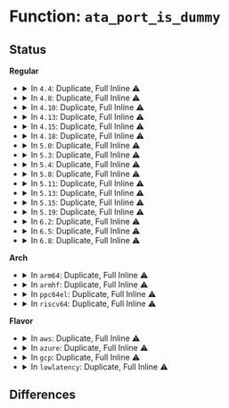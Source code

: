 # Function: <code>ata_port_is_dummy</code>

## Status
<b>Regular</b>
<ul>
<li>
<details>
<summary>In <code>4.4</code>: Duplicate, Full Inline ⚠️</summary>

**Collision:** Static Duplication

**Inline:** Full

**Transformation:** False

**Instances:**

```
In drivers/ata/libata-core.c (0)
Location: include/linux/libata.h:1102
Inline: True
```
```
In drivers/ata/libata-sff.c (0)
Location: include/linux/libata.h:1102
Inline: True
```
</details>
</li>
<li>
<details>
<summary>In <code>4.8</code>: Duplicate, Full Inline ⚠️</summary>

**Collision:** Static Duplication

**Inline:** Full

**Transformation:** False

**Instances:**

```
In drivers/ata/libata-core.c (0)
Location: include/linux/libata.h:1078
Inline: True
```
```
In drivers/ata/libata-sff.c (0)
Location: include/linux/libata.h:1078
Inline: True
```
</details>
</li>
<li>
<details>
<summary>In <code>4.10</code>: Duplicate, Full Inline ⚠️</summary>

**Collision:** Static Duplication

**Inline:** Full

**Transformation:** False

**Instances:**

```
In drivers/ata/libata-core.c (0)
Location: include/linux/libata.h:1084
Inline: True
```
```
In drivers/ata/libata-sff.c (0)
Location: include/linux/libata.h:1084
Inline: True
```
</details>
</li>
<li>
<details>
<summary>In <code>4.13</code>: Duplicate, Full Inline ⚠️</summary>

**Collision:** Static Duplication

**Inline:** Full

**Transformation:** False

**Instances:**

```
In drivers/ata/libata-core.c (0)
Location: include/linux/libata.h:1085
Inline: True
```
```
In drivers/ata/libata-sff.c (0)
Location: include/linux/libata.h:1085
Inline: True
```
</details>
</li>
<li>
<details>
<summary>In <code>4.15</code>: Duplicate, Full Inline ⚠️</summary>

**Collision:** Static Duplication

**Inline:** Full

**Transformation:** False

**Instances:**

```
In drivers/ata/libata-core.c (0)
Location: include/linux/libata.h:1086
Inline: True
```
```
In drivers/ata/libata-sff.c (0)
Location: include/linux/libata.h:1086
Inline: True
```
</details>
</li>
<li>
<details>
<summary>In <code>4.18</code>: Duplicate, Full Inline ⚠️</summary>

**Collision:** Static Duplication

**Inline:** Full

**Transformation:** False

**Instances:**

```
In drivers/ata/libata-core.c (ffffffff8170d7f5)
Location: include/linux/libata.h:1088
Inline: True
```
```
In drivers/ata/libata-sff.c (ffffffff81722fa4)
Location: include/linux/libata.h:1088
Inline: True
Inline callers:
  - drivers/ata/libata-sff.c:ata_pci_bmdma_init
  - drivers/ata/libata-sff.c:ata_pci_sff_activate_host
  - drivers/ata/libata-sff.c:ata_pci_sff_activate_host
  - drivers/ata/libata-sff.c:ata_pci_sff_activate_host
  - drivers/ata/libata-sff.c:ata_pci_sff_activate_host
  - drivers/ata/libata-sff.c:ata_pci_sff_activate_host
  - drivers/ata/libata-sff.c:ata_pci_sff_init_host
```
</details>
</li>
<li>
<details>
<summary>In <code>5.0</code>: Duplicate, Full Inline ⚠️</summary>

**Collision:** Static Duplication

**Inline:** Full

**Transformation:** False

**Instances:**

```
In drivers/ata/libata-core.c (ffffffff8172fc5b)
Location: include/linux/libata.h:1088
Inline: True
```
```
In drivers/ata/libata-sff.c (ffffffff81745373)
Location: include/linux/libata.h:1088
Inline: True
Inline callers:
  - drivers/ata/libata-sff.c:ata_pci_bmdma_init
  - drivers/ata/libata-sff.c:ata_pci_sff_activate_host
  - drivers/ata/libata-sff.c:ata_pci_sff_activate_host
  - drivers/ata/libata-sff.c:ata_pci_sff_activate_host
  - drivers/ata/libata-sff.c:ata_pci_sff_activate_host
  - drivers/ata/libata-sff.c:ata_pci_sff_activate_host
  - drivers/ata/libata-sff.c:ata_pci_sff_init_host
```
</details>
</li>
<li>
<details>
<summary>In <code>5.3</code>: Duplicate, Full Inline ⚠️</summary>

**Collision:** Static Duplication

**Inline:** Full

**Transformation:** False

**Instances:**

```
In drivers/ata/libata-core.c (ffffffff81771e33)
Location: include/linux/libata.h:1072
Inline: True
Inline callers:
  - drivers/ata/libata-core.c:ata_host_register
```
```
In drivers/ata/libata-sff.c (ffffffff81781070)
Location: include/linux/libata.h:1072
Inline: True
Inline callers:
  - drivers/ata/libata-sff.c:ata_pci_bmdma_init
  - drivers/ata/libata-sff.c:ata_pci_sff_activate_host
  - drivers/ata/libata-sff.c:ata_pci_sff_activate_host
  - drivers/ata/libata-sff.c:ata_pci_sff_activate_host
  - drivers/ata/libata-sff.c:ata_pci_sff_activate_host
  - drivers/ata/libata-sff.c:ata_pci_sff_activate_host
  - drivers/ata/libata-sff.c:ata_pci_sff_init_host
```
</details>
</li>
<li>
<details>
<summary>In <code>5.4</code>: Duplicate, Full Inline ⚠️</summary>

**Collision:** Static Duplication

**Inline:** Full

**Transformation:** False

**Instances:**

```
In drivers/ata/libata-core.c (ffffffff81795de6)
Location: include/linux/libata.h:1072
Inline: True
Inline callers:
  - drivers/ata/libata-core.c:ata_host_register
```
```
In drivers/ata/libata-sff.c (ffffffff817a5178)
Location: include/linux/libata.h:1072
Inline: True
Inline callers:
  - drivers/ata/libata-sff.c:ata_pci_bmdma_init
  - drivers/ata/libata-sff.c:ata_pci_sff_activate_host
  - drivers/ata/libata-sff.c:ata_pci_sff_activate_host
  - drivers/ata/libata-sff.c:ata_pci_sff_activate_host
  - drivers/ata/libata-sff.c:ata_pci_sff_activate_host
  - drivers/ata/libata-sff.c:ata_pci_sff_activate_host
  - drivers/ata/libata-sff.c:ata_pci_sff_init_host
```
</details>
</li>
<li>
<details>
<summary>In <code>5.8</code>: Duplicate, Full Inline ⚠️</summary>

**Collision:** Static Duplication

**Inline:** Full

**Transformation:** False

**Instances:**

```
In drivers/ata/libata-core.c (ffffffff81859f68)
Location: include/linux/libata.h:1065
Inline: True
Inline callers:
  - drivers/ata/libata-core.c:ata_host_register
```
```
In drivers/ata/libata-sff.c (ffffffff8186a138)
Location: include/linux/libata.h:1065
Inline: True
Inline callers:
  - drivers/ata/libata-sff.c:ata_pci_bmdma_init
  - drivers/ata/libata-sff.c:ata_pci_sff_activate_host
  - drivers/ata/libata-sff.c:ata_pci_sff_activate_host
  - drivers/ata/libata-sff.c:ata_pci_sff_activate_host
  - drivers/ata/libata-sff.c:ata_pci_sff_activate_host
  - drivers/ata/libata-sff.c:ata_pci_sff_activate_host
  - drivers/ata/libata-sff.c:ata_pci_sff_init_host
```
</details>
</li>
<li>
<details>
<summary>In <code>5.11</code>: Duplicate, Full Inline ⚠️</summary>

**Collision:** Static Duplication

**Inline:** Full

**Transformation:** False

**Instances:**

```
In drivers/ata/libata-core.c (ffffffff81c17f7b)
Location: include/linux/libata.h:1065
Inline: True
Inline callers:
  - drivers/ata/libata-core.c:ata_host_register
```
```
In drivers/ata/libata-sff.c (ffffffff81878f48)
Location: include/linux/libata.h:1065
Inline: True
Inline callers:
  - drivers/ata/libata-sff.c:ata_pci_bmdma_init
  - drivers/ata/libata-sff.c:ata_pci_sff_activate_host
  - drivers/ata/libata-sff.c:ata_pci_sff_activate_host
  - drivers/ata/libata-sff.c:ata_pci_sff_activate_host
  - drivers/ata/libata-sff.c:ata_pci_sff_activate_host
  - drivers/ata/libata-sff.c:ata_pci_sff_activate_host
  - drivers/ata/libata-sff.c:ata_pci_sff_init_host
```
</details>
</li>
<li>
<details>
<summary>In <code>5.13</code>: Duplicate, Full Inline ⚠️</summary>

**Collision:** Static Duplication

**Inline:** Full

**Transformation:** False

**Instances:**

```
In drivers/ata/libata-core.c (ffffffff81c09d73)
Location: include/linux/libata.h:1065
Inline: True
Inline callers:
  - drivers/ata/libata-core.c:ata_host_register
```
```
In drivers/ata/libata-sff.c (ffffffff8185b5bc)
Location: include/linux/libata.h:1065
Inline: True
Inline callers:
  - drivers/ata/libata-sff.c:ata_pci_bmdma_init
  - drivers/ata/libata-sff.c:ata_pci_sff_activate_host
  - drivers/ata/libata-sff.c:ata_pci_sff_activate_host
  - drivers/ata/libata-sff.c:ata_pci_sff_activate_host
  - drivers/ata/libata-sff.c:ata_pci_sff_activate_host
  - drivers/ata/libata-sff.c:ata_pci_sff_activate_host
  - drivers/ata/libata-sff.c:ata_pci_sff_init_host
```
</details>
</li>
<li>
<details>
<summary>In <code>5.15</code>: Duplicate, Full Inline ⚠️</summary>

**Collision:** Static Duplication

**Inline:** Full

**Transformation:** False

**Instances:**

```
In drivers/ata/libata-core.c (ffffffff818d89c6)
Location: include/linux/libata.h:1071
Inline: True
Inline callers:
  - drivers/ata/libata-core.c:ata_host_register
```
```
In drivers/ata/libata-sff.c (ffffffff818ea0ec)
Location: include/linux/libata.h:1071
Inline: True
Inline callers:
  - drivers/ata/libata-sff.c:ata_pci_bmdma_init
  - drivers/ata/libata-sff.c:ata_pci_sff_activate_host
  - drivers/ata/libata-sff.c:ata_pci_sff_activate_host
  - drivers/ata/libata-sff.c:ata_pci_sff_activate_host
  - drivers/ata/libata-sff.c:ata_pci_sff_activate_host
  - drivers/ata/libata-sff.c:ata_pci_sff_activate_host
  - drivers/ata/libata-sff.c:ata_pci_sff_init_host
```
</details>
</li>
<li>
<details>
<summary>In <code>5.19</code>: Duplicate, Full Inline ⚠️</summary>

**Collision:** Static Duplication

**Inline:** Full

**Transformation:** False

**Instances:**

```
In drivers/ata/libata-core.c (ffffffff81a29b6a)
Location: include/linux/libata.h:1044
Inline: True
Inline callers:
  - drivers/ata/libata-core.c:ata_host_register
  - drivers/ata/libata-core.c:ata_host_start
```
```
In drivers/ata/libata-sff.c (ffffffff81a3b9ba)
Location: include/linux/libata.h:1044
Inline: True
Inline callers:
  - drivers/ata/libata-sff.c:ata_pci_bmdma_init
  - drivers/ata/libata-sff.c:ata_pci_sff_activate_host
  - drivers/ata/libata-sff.c:ata_pci_sff_activate_host
  - drivers/ata/libata-sff.c:ata_pci_sff_activate_host
  - drivers/ata/libata-sff.c:ata_pci_sff_activate_host
  - drivers/ata/libata-sff.c:ata_pci_sff_activate_host
  - drivers/ata/libata-sff.c:ata_pci_sff_init_host
```
</details>
</li>
<li>
<details>
<summary>In <code>6.2</code>: Duplicate, Full Inline ⚠️</summary>

**Collision:** Static Duplication

**Inline:** Full

**Transformation:** False

**Instances:**

```
In drivers/ata/libata-core.c (ffffffff81bac6c0)
Location: include/linux/libata.h:1041
Inline: True
Inline callers:
  - drivers/ata/libata-core.c:ata_host_register
  - drivers/ata/libata-core.c:ata_host_start
```
```
In drivers/ata/libata-sff.c (ffffffff81bc1c51)
Location: include/linux/libata.h:1041
Inline: True
Inline callers:
  - drivers/ata/libata-sff.c:ata_pci_bmdma_init
  - drivers/ata/libata-sff.c:ata_pci_sff_activate_host
  - drivers/ata/libata-sff.c:ata_pci_sff_activate_host
  - drivers/ata/libata-sff.c:ata_pci_sff_activate_host
  - drivers/ata/libata-sff.c:ata_pci_sff_activate_host
  - drivers/ata/libata-sff.c:ata_pci_sff_activate_host
  - drivers/ata/libata-sff.c:ata_pci_sff_init_host
```
</details>
</li>
<li>
<details>
<summary>In <code>6.5</code>: Duplicate, Full Inline ⚠️</summary>

**Collision:** Static Duplication

**Inline:** Full

**Transformation:** False

**Instances:**

```
In drivers/ata/libata-core.c (ffffffff81c03850)
Location: include/linux/libata.h:1055
Inline: True
Inline callers:
  - drivers/ata/libata-core.c:ata_host_register
  - drivers/ata/libata-core.c:ata_host_start
```
```
In drivers/ata/libata-sff.c (ffffffff81c19551)
Location: include/linux/libata.h:1055
Inline: True
Inline callers:
  - drivers/ata/libata-sff.c:ata_pci_bmdma_init
  - drivers/ata/libata-sff.c:ata_pci_sff_activate_host
  - drivers/ata/libata-sff.c:ata_pci_sff_activate_host
  - drivers/ata/libata-sff.c:ata_pci_sff_activate_host
  - drivers/ata/libata-sff.c:ata_pci_sff_activate_host
  - drivers/ata/libata-sff.c:ata_pci_sff_activate_host
  - drivers/ata/libata-sff.c:ata_pci_sff_init_host
```
</details>
</li>
<li>
<details>
<summary>In <code>6.8</code>: Duplicate, Full Inline ⚠️</summary>

**Collision:** Static Duplication

**Inline:** Full

**Transformation:** False

**Instances:**

```
In drivers/ata/libata-core.c (ffffffff81c5902e)
Location: include/linux/libata.h:1054
Inline: True
Inline callers:
  - drivers/ata/libata-core.c:ata_host_register
  - drivers/ata/libata-core.c:ata_host_start
```
```
In drivers/ata/libata-sff.c (ffffffff81c6e641)
Location: include/linux/libata.h:1054
Inline: True
Inline callers:
  - drivers/ata/libata-sff.c:ata_pci_bmdma_init
  - drivers/ata/libata-sff.c:ata_pci_sff_activate_host
  - drivers/ata/libata-sff.c:ata_pci_sff_activate_host
  - drivers/ata/libata-sff.c:ata_pci_sff_activate_host
  - drivers/ata/libata-sff.c:ata_pci_sff_activate_host
  - drivers/ata/libata-sff.c:ata_pci_sff_activate_host
  - drivers/ata/libata-sff.c:ata_pci_sff_init_host
```
</details>
</li>
</ul>
<b>Arch</b>
<ul>
<li>
<details>
<summary>In <code>arm64</code>: Duplicate, Full Inline ⚠️</summary>

**Collision:** Static Duplication

**Inline:** Full

**Transformation:** False

**Instances:**

```
In drivers/ata/libata-core.c (ffff80001099ee18)
Location: include/linux/libata.h:1072
Inline: True
Inline callers:
  - drivers/ata/libata-core.c:ata_host_register
```
```
In drivers/ata/libata-sff.c (ffff8000109b1750)
Location: include/linux/libata.h:1072
Inline: True
Inline callers:
  - drivers/ata/libata-sff.c:ata_pci_bmdma_init
  - drivers/ata/libata-sff.c:ata_pci_sff_activate_host
  - drivers/ata/libata-sff.c:ata_pci_sff_activate_host
  - drivers/ata/libata-sff.c:ata_pci_sff_activate_host
  - drivers/ata/libata-sff.c:ata_pci_sff_activate_host
  - drivers/ata/libata-sff.c:ata_pci_sff_activate_host
  - drivers/ata/libata-sff.c:ata_pci_sff_init_host
```
```
In drivers/ata/libahci.c (ffff8000109b9b60)
Location: include/linux/libata.h:1072
Inline: True
Inline callers:
  - drivers/ata/libahci.c:ahci_init_controller
```
</details>
</li>
<li>
<details>
<summary>In <code>armhf</code>: Duplicate, Full Inline ⚠️</summary>

**Collision:** Static Duplication

**Inline:** Full

**Transformation:** False

**Instances:**

```
In drivers/ata/libata-core.c (c0a6f4e0)
Location: include/linux/libata.h:1072
Inline: True
Inline callers:
  - drivers/ata/libata-core.c:ata_host_register
```
```
In drivers/ata/libata-sff.c (c0a804b4)
Location: include/linux/libata.h:1072
Inline: True
Inline callers:
  - drivers/ata/libata-sff.c:ata_pci_bmdma_init
  - drivers/ata/libata-sff.c:ata_pci_sff_activate_host
  - drivers/ata/libata-sff.c:ata_pci_sff_activate_host
  - drivers/ata/libata-sff.c:ata_pci_sff_activate_host
  - drivers/ata/libata-sff.c:ata_pci_sff_activate_host
  - drivers/ata/libata-sff.c:ata_pci_sff_activate_host
  - drivers/ata/libata-sff.c:ata_pci_sff_init_host
```
```
In drivers/ata/libahci.c (c0a87330)
Location: include/linux/libata.h:1072
Inline: True
Inline callers:
  - drivers/ata/libahci.c:ahci_init_controller
```
</details>
</li>
<li>
<details>
<summary>In <code>ppc64el</code>: Duplicate, Full Inline ⚠️</summary>

**Collision:** Static Duplication

**Inline:** Full

**Transformation:** False

**Instances:**

```
In drivers/ata/libata-core.c (c000000000a6331c)
Location: include/linux/libata.h:1072
Inline: True
Inline callers:
  - drivers/ata/libata-core.c:ata_host_register
```
```
In drivers/ata/libata-sff.c (c000000000a796d0)
Location: include/linux/libata.h:1072
Inline: True
Inline callers:
  - drivers/ata/libata-sff.c:ata_pci_bmdma_init
  - drivers/ata/libata-sff.c:ata_pci_sff_activate_host
  - drivers/ata/libata-sff.c:ata_pci_sff_activate_host
  - drivers/ata/libata-sff.c:ata_pci_sff_activate_host
  - drivers/ata/libata-sff.c:ata_pci_sff_activate_host
  - drivers/ata/libata-sff.c:ata_pci_sff_activate_host
  - drivers/ata/libata-sff.c:ata_pci_sff_init_host
```
</details>
</li>
<li>
<details>
<summary>In <code>riscv64</code>: Duplicate, Full Inline ⚠️</summary>

**Collision:** Static Duplication

**Inline:** Full

**Transformation:** False

**Instances:**

```
In drivers/ata/libata-core.c (ffffffe0005fed22)
Location: include/linux/libata.h:1072
Inline: True
Inline callers:
  - drivers/ata/libata-core.c:ata_host_register
```
```
In drivers/ata/libata-sff.c (ffffffe00060e01a)
Location: include/linux/libata.h:1072
Inline: True
Inline callers:
  - drivers/ata/libata-sff.c:ata_pci_bmdma_init
  - drivers/ata/libata-sff.c:ata_pci_sff_activate_host
  - drivers/ata/libata-sff.c:ata_pci_sff_activate_host
  - drivers/ata/libata-sff.c:ata_pci_sff_activate_host
  - drivers/ata/libata-sff.c:ata_pci_sff_activate_host
  - drivers/ata/libata-sff.c:ata_pci_sff_activate_host
  - drivers/ata/libata-sff.c:ata_pci_sff_init_host
```
</details>
</li>
</ul>
<b>Flavor</b>
<ul>
<li>
<details>
<summary>In <code>aws</code>: Duplicate, Full Inline ⚠️</summary>

**Collision:** Static Duplication

**Inline:** Full

**Transformation:** False

**Instances:**

```
In drivers/ata/libata-core.c (ffffffff8175aefd)
Location: include/linux/libata.h:1072
Inline: True
Inline callers:
  - drivers/ata/libata-core.c:ata_host_register
```
```
In drivers/ata/libata-sff.c (ffffffff8176a238)
Location: include/linux/libata.h:1072
Inline: True
Inline callers:
  - drivers/ata/libata-sff.c:ata_pci_bmdma_init
  - drivers/ata/libata-sff.c:ata_pci_sff_activate_host
  - drivers/ata/libata-sff.c:ata_pci_sff_activate_host
  - drivers/ata/libata-sff.c:ata_pci_sff_activate_host
  - drivers/ata/libata-sff.c:ata_pci_sff_activate_host
  - drivers/ata/libata-sff.c:ata_pci_sff_activate_host
  - drivers/ata/libata-sff.c:ata_pci_sff_init_host
```
</details>
</li>
<li>
<details>
<summary>In <code>azure</code>: Duplicate, Full Inline ⚠️</summary>

**Collision:** Static Duplication

**Inline:** Full

**Transformation:** False

**Instances:**

```
In drivers/ata/libata-core.c (ffffffff8173ad9d)
Location: include/linux/libata.h:1072
Inline: True
Inline callers:
  - drivers/ata/libata-core.c:ata_host_register
```
```
In drivers/ata/libata-sff.c (ffffffff8174a098)
Location: include/linux/libata.h:1072
Inline: True
Inline callers:
  - drivers/ata/libata-sff.c:ata_pci_bmdma_init
  - drivers/ata/libata-sff.c:ata_pci_sff_activate_host
  - drivers/ata/libata-sff.c:ata_pci_sff_activate_host
  - drivers/ata/libata-sff.c:ata_pci_sff_activate_host
  - drivers/ata/libata-sff.c:ata_pci_sff_activate_host
  - drivers/ata/libata-sff.c:ata_pci_sff_activate_host
  - drivers/ata/libata-sff.c:ata_pci_sff_init_host
```
</details>
</li>
<li>
<details>
<summary>In <code>gcp</code>: Duplicate, Full Inline ⚠️</summary>

**Collision:** Static Duplication

**Inline:** Full

**Transformation:** False

**Instances:**

```
In drivers/ata/libata-core.c (ffffffff8178ac66)
Location: include/linux/libata.h:1072
Inline: True
Inline callers:
  - drivers/ata/libata-core.c:ata_host_register
```
```
In drivers/ata/libata-sff.c (ffffffff81799ff8)
Location: include/linux/libata.h:1072
Inline: True
Inline callers:
  - drivers/ata/libata-sff.c:ata_pci_bmdma_init
  - drivers/ata/libata-sff.c:ata_pci_sff_activate_host
  - drivers/ata/libata-sff.c:ata_pci_sff_activate_host
  - drivers/ata/libata-sff.c:ata_pci_sff_activate_host
  - drivers/ata/libata-sff.c:ata_pci_sff_activate_host
  - drivers/ata/libata-sff.c:ata_pci_sff_activate_host
  - drivers/ata/libata-sff.c:ata_pci_sff_init_host
```
</details>
</li>
<li>
<details>
<summary>In <code>lowlatency</code>: Duplicate, Full Inline ⚠️</summary>

**Collision:** Static Duplication

**Inline:** Full

**Transformation:** False

**Instances:**

```
In drivers/ata/libata-core.c (ffffffff817a4ab6)
Location: include/linux/libata.h:1072
Inline: True
Inline callers:
  - drivers/ata/libata-core.c:ata_host_register
```
```
In drivers/ata/libata-sff.c (ffffffff817b3e78)
Location: include/linux/libata.h:1072
Inline: True
Inline callers:
  - drivers/ata/libata-sff.c:ata_pci_bmdma_init
  - drivers/ata/libata-sff.c:ata_pci_sff_activate_host
  - drivers/ata/libata-sff.c:ata_pci_sff_activate_host
  - drivers/ata/libata-sff.c:ata_pci_sff_activate_host
  - drivers/ata/libata-sff.c:ata_pci_sff_activate_host
  - drivers/ata/libata-sff.c:ata_pci_sff_activate_host
  - drivers/ata/libata-sff.c:ata_pci_sff_init_host
```
</details>
</li>
</ul>

## Differences
